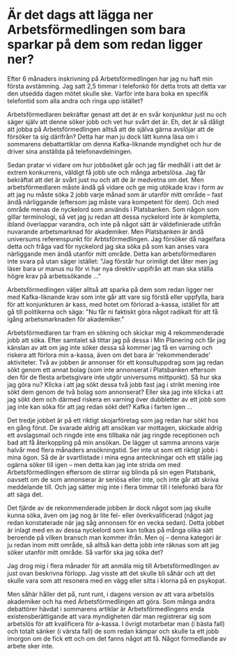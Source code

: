 # Är det dags att lägga ner Arbetsförmedlingen som bara sparkar på dem som redan ligger ner?

Efter 6 månaders inskrivning på Arbetsförmedlingen har jag nu haft min första avstämning. Jag satt 2,5 timmar i telefonkö för detta trots att detta var den utsedda dagen mötet skulle ske. Varför inte bara boka en specifik telefontid som alla andra och ringa upp istället?

Arbetsförmedlaren bekräftar genast att det är en svår konjunktur just nu och säger själv att denne söker jobb och vet hur svårt det är. Eh, det är så dåligt att jobba på Arbetsförmedlingen alltså att de själva gärna avslöjar att de försöker ta sig därifrån? Detta har man ju dock lätt kunna läsa om i sommarens debattartiklar om denna Kafka-liknande myndighet och hur de driver sina anställda på telefonavdelningen.

Sedan pratar vi vidare om hur jobbsöket går och jag får medhåll i att det är extrem konkurrens, väldigt få jobb ute och många arbetslösa. Jag får bekräftat att det är svårt just nu och att de är medvetna om det. Men arbetsförmedlaren måste ändå gå vidare och ge mig utökade krav i form av att jag nu måste söka 2 jobb varje månad som är utanför mitt område – fast ändå närliggande (eftersom jag måste vara kompetent för dem). Och med område menas de nyckelord som används i Platsbanken. Som någon som gillar terminologi, så vet jag ju redan att dessa nyckelord inte är kompletta, ibland överlappar varandra, och inte på något sätt är väldefinierade utifrån nuvarande arbetsmarknad för akademiker. Men Platsbanken är ändå universums referenspunkt för Arbtsförmedlingen. Jag försöker då nagelfara detta och fråga vad för nyckelord jag ska söka på som kan anses vara närliggande men ändå utanför mitt område. Detta kan arbetsförmedlaren inte svara på utan säger istället: "Jag förstår hur orimligt det låter men jag läser bara ur manus nu för vi har nya direktiv uppifrån att man ska ställa högre krav på arbetssökande ..."

Arbetsförmedlingen väljer alltså att sparka på dem som redan ligger ner med Kafka-liknande krav som inte går att vare sig förstå eller uppfylla, bara för att konjunkturen är kass, med hotet om förlorad a-kassa, istället för att gå till politikerna och säga: "Nu får ni faktiskt göra något radikalt för att få igång arbetsmarknaden för akademiker."

Arbetsförmedlaren tar fram en sökning och skickar mig 4 rekommenderade jobb att söka. Efter samtalet så tittar jag på dessa i Min Planering och får jag känslan av att om jag inte söker dessa så kommer jag få en varning och riskera att förlora min a-kassa, även om det bara är 'rekommenderade' aktiviteter. Två av jobben är annonser för ett konsultuppdrag som jag redan sökt genom ett annat bolag (som inte annonserat i Platsbanken eftersom den för de flesta arbetsgivare inte utgör universums mittpunkt). Så hur ska jag göra nu? Klicka i att jag sökt dessa två jobb fast jag i strikt mening inte sökt dem genom de två bolag som annonserat? Eller ska jag inte klicka i att jag sökt dem och därmed riskera en varning över dubbletter av ett jobb som jag inte kan söka för att jag redan sökt det? Kafka i farten igen ...

Det tredje jobbet är på ett riktigt skojarföretag som jag redan har sökt hos en gång förut. De svarade aldrig att ansökan var mottagen, skickade aldrig ett avslagsmail och ringde inte ens tillbaka när jag ringde receptionen och bad att få återkoppling på min ansökan. De lägger ut samma annons varje halvår med flera månaders ansökningstid. Ser inte ut som ett riktigt jobb i mina ögon. Så de är svartlistade i mina egna anteckningar och ett ställe jag ogärna söker till igen – men detta kan jag inte strida om med Arbetsförmedlingen eftersom de stirrar sig blinda på sin egen Platsbank, oavsett om de som annonserar är seriösa eller inte, och inte går att skriva meddelande till. Och jag sätter mig inte i flera timmar till i telefonkö bara för att säga det.

Det fjärde av de rekommenderade jobben är dock något som jag skulle kunna söka, även om jag nog är lite fel- eller överkvalificerad (något jag redan konstaterade när jag såg annonsen för en vecka sedan). Detta jobbet är inlagt med en av dessa nyckelord som kan tolkas på många olika sätt beroende på vilken bransch man kommer ifrån. Men oj – denna kategori är ju redan inom mitt område, så alltså kan detta jobb inte räknas som att jag söker utanför mitt område. Så varför ska jag söka det?

Jag drog mig i flera månader för att anmäla mig till Arbetsförmedlingen av just ovan beskrivna förlopp. Jag visste att det skulle bli såhär och att det skulle vara som att resonera med en vägg eller sitta i klorna på en psykopat.

Men såhär håller det på, runt runt, i dagens version av att vara arbetslös akademiker och ha med Arbetsförmedlingen att göra. Som många andra debattörer hävdat i sommarens artiklar är Arbetsförmedlingens enda existensberättigande att vara myndigheten där man registrerar sig som arbetslös för att kvalificera för a-kassa. I övrigt motarbetar man (i bästa fall) och totalt sänker (i värsta fall) de som redan kämpar och skulle ta ett jobb imorgon om de fick ett och om det fanns något att få. Något förmedlande av arbete sker inte.
